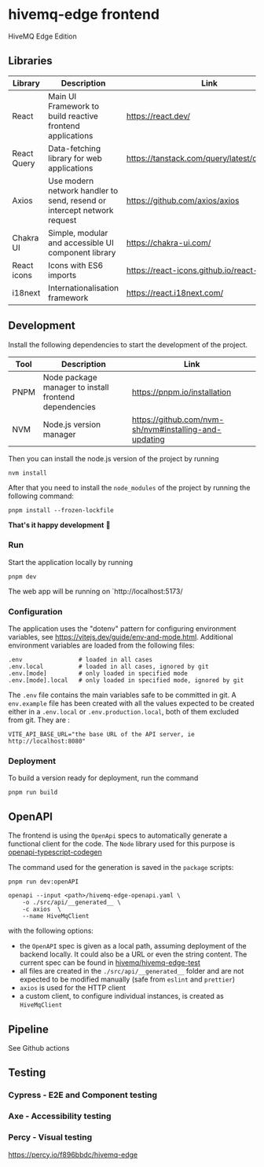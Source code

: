 # hivemq-edge frontend

HiveMQ Edge Edition

## Libraries

| Library     | Description                                                             | Link                                         |
| ----------- | ----------------------------------------------------------------------- | -------------------------------------------- |
| React       | Main UI Framework to build reactive frontend applications               | https://react.dev/                           |
| React Query | Data-fetching library for web applications                              | https://tanstack.com/query/latest/docs/react |
| Axios       | Use modern network handler to send, resend or intercept network request | https://github.com/axios/axios               |
| Chakra UI   | Simple, modular and accessible UI component library                     | https://chakra-ui.com/                       |
| React icons | Icons with ES6 imports                                                  | https://react-icons.github.io/react-icons/   |
| i18next     | Internationalisation framework                                          | https://react.i18next.com/                   |

## Development

Install the following dependencies to start the development of the project.

| Tool | Description                                           | Link                                                  |
| ---- | ----------------------------------------------------- | ----------------------------------------------------- |
| PNPM | Node package manager to install frontend dependencies | https://pnpm.io/installation                          |
| NVM  | Node.js version manager                               | https://github.com/nvm-sh/nvm#installing-and-updating |

Then you can install the node.js version of the project by running

```shell
nvm install
```

After that you need to install the `node_modules` of the project by running the following command:

```shell
pnpm install --frozen-lockfile
```

**That's it happy development** 🎉

### Run

Start the application locally by running

```shell
pnpm dev
```

The web app will be running on `http://localhost:5173/

### Configuration

The application uses the "dotenv" pattern for configuring environment variables, see https://vitejs.dev/guide/env-and-mode.html.
Additional environment variables are loaded from the following files:

```
.env                # loaded in all cases
.env.local          # loaded in all cases, ignored by git
.env.[mode]         # only loaded in specified mode
.env.[mode].local   # only loaded in specified mode, ignored by git
```

The `.env` file contains the main variables safe to be committed in git.
A `env.example` file has been created with all the values expected to be created  
either in a `.env.local` or `.env.production.local`, both of them excluded from git.
They are :

```dotenv
VITE_API_BASE_URL="the base URL of the API server, ie http://localhost:8080"
```

### Deployment

To build a version ready for deployment, run the command

```shell
pnpm run build
```

## OpenAPI

The frontend is using the `OpenApi` specs to automatically generate a functional client for the code.
The `Node` library used for this purpose is [openapi-typescript-codegen](https://github.com/ferdikoomen/openapi-typescript-codegen)

The command used for the generation is saved in the `package` scripts:

```shell
pnpm run dev:openAPI
```

```shell
openapi --input <path>/hivemq-edge-openapi.yaml \
    -o ./src/api/__generated__ \
    -c axios  \
    --name HiveMqClient
```

with the following options:

- the `OpenAPI` spec is given as a local path, assuming deployment of the backend locally. It could also be a URL or even the string content.
  The current spec can be found in [hivemq/hivemq-edge-test](https://github.com/hivemq/hivemq-edge-test/blob/master/src/test/resources/hivemq-edge-openapi.yaml)
- all files are created in the `./src/api/__generated__` folder and are not expected to be modified manually (safe from `eslint` and `prettier`)
- `axios` is used for the HTTP client
- a custom client, to configure individual instances, is created as `HiveMqClient`

## Pipeline

See Github actions

## Testing

### Cypress - E2E and Component testing

### Axe - Accessibility testing

### Percy - Visual testing

https://percy.io/f896bbdc/hivemq-edge
